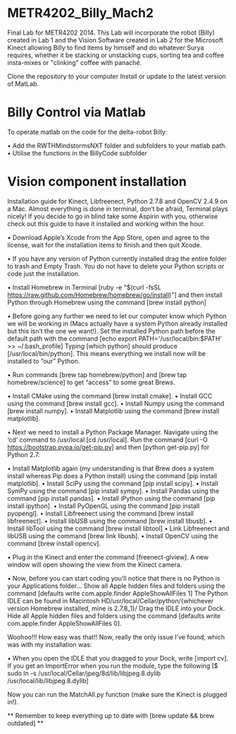 METR4202_Billy_Mach2
====================

Final Lab for METR4202 2014. This Lab will incorporate the robot (Billy) created in Lab 1 and the Vision Software created in Lab 2 for the Microsoft Kinect allowing Billy to find items by himself and do whatever Surya requires, whether it be stacking or unstacking cups, sorting tea and coffee insta-mixes or "clinking" coffee with panaché.

Clone the repository to your computer
Install or update to the latest version of MatLab.


Billy Control via Matlab
=======================

To operate matlab on the code for the delta-robot Billy:

•	Add the RWTHMindstormsNXT folder and subfolders to your matlab path.
•	Utilise the functions in the BillyCode subfolder



Vision component installation
=============================

Installation guide for Kinect, Libfreenect, Python 2.7.8 and OpenCV 2.4.9 on a Mac. Almost everything is done in terminal, don’t be afraid, Terminal plays nicely! If you decide to go in blind take some Aspirin with you, otherwise check out this guide to have it installed and working within the hour.

•	Download Apple’s Xcode from the App Store, open and agree to the license, wait for the installation items to finish and then quit Xcode.

•	If you have any version of Python currently installed drag the entire folder to trash and Empty Trash. You do not have to delete your Python scripts or code just the installation.

•	Install Homebrew in Terminal
    [ruby -e "$(curl -fsSL https://raw.github.com/Homebrew/homebrew/go/install)"]
    and then install Python through Homebrew using the command
    [brew install python]

•	Before going any further we need to let our computer know which Python we will be working in (Macs actually have a system Python already installed but this isn’t the one we want!). Set the installed Python path before the default path with the command
    [echo export PATH='/usr/local/bin:$PATH' >> ~/.bash_profile]
    Typing [which python] should produce [/usr/local/bin/python]. This means everything
    we install now will be installed to “our” Python.

•	Run commands [brew tap homebrew/python] and [brew tap homebrew/science] to get “access” to some great Brews.

•	Install CMake using the command [brew install cmake].
•	Install GCC using the command [brew install gcc].
•	Install Numpy using the command [brew install numpy].
•	Install Matplotlib using the command [brew install matplotlib].

•	Next we need to install a Python Package Manager. Navigate using the ‘cd’ command to /usr/local [cd /usr/local]. Run the command
    [curl -O https://bootstrap.pypa.io/get-pip.py]
    and then [python get-pip.py] for Python 2.7.

•	Install Matplotlib again (my understanding is that Brew does a system install whereas Pip does a Python install) using the command [pip install matplotlib].
•	Install SciPy using the command [pip install scipy].
•	Install SymPy using the command [pip install sympy].
•	Install Pandas using the command [pip install pandas].
•	Install iPython using the command [pip install ipython].
•	Install PyOpenGL using the command [pip install pyopengl].
•	Install Libfreenect using the command [brew install libfreenect].
•	Install libUSB using the command [brew install libusb].
•	Install libTool using the command [brew install libtool]
•	Link Libfreenect and libUSB using the command [brew link libusb].
•	Install OpenCV using the command [brew install opencv].

•	Plug in the Kinect and enter the command [freenect-glview]. A new window will open showing the view from the Kinect camera.

•	Now, before you can start coding you’ll notice that there is no Python is your Applications folder… Show all Apple hidden files and folders using the command
    [defaults write com.apple.finder AppleShowAllFiles 1]
    The Python IDLE can be found in
    Macintosh HD/usr/local/Cellar/python/{whichever version Homebrew installed, mine is 2.7.8_1}/
    Drag the IDLE into your Dock.
    Hide all Apple hidden files and folders using the command
    [defaults write com.apple.finder AppleShowAllFiles 0].


Woohoo!!! How easy was that!! Now, really the only issue I’ve found, which was with my installation was:

•	When you open the IDLE that you dragged to your Dock, write [import cv]. If you get an ImportError when you run the module, type the following
    [$ sudo ln -s /usr/local/Cellar/jpeg/8d/lib/libjpeg.8.dylib /usr/local/lib/libjpeg.8.dylib]


Now you can run the MatchAll.py function (make sure the Kinect is plugged in!).

** Remember to keep everything up to date with [brew update && brew outdated] **

